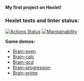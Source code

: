 ****My first project on Hexlet!****

### Hexlet tests and linter status:
[![Actions Status](https://github.com/WoorNir/php-project-45/actions/workflows/hexlet-check.yml/badge.svg)](https://github.com/WoorNir/php-project-45/actions)
[![Maintainability](https://api.codeclimate.com/v1/badges/57f83923c693c4916f0c/maintainability)](https://codeclimate.com/github/WoorNir/php-project-45/maintainability)

**Game demos:**
- [Brain-even](https://asciinema.org/a/lHvX4ysJLaCPeSmiAUGiljFsh)
- [Brain-calc](https://asciinema.org/a/fv4MfrY2BzXN5UlunfHWecE6p)
- [Brain-gcd](https://asciinema.org/a/PPph11zBc16Wa5mNT7jC42bqB)
- [Brain-progression](https://asciinema.org/a/pcqJ64Op1l3pgIXEQ03LQ2yHF)
- [Brain-prime](https://asciinema.org/a/jRv5ugcVF2Awz7l1XdgxeLqP2)
